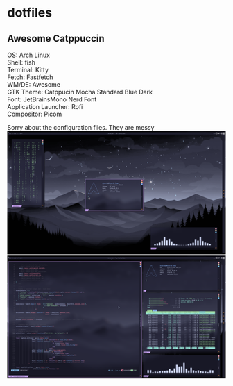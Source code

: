 # dotfiles
## Awesome Catppuccin
OS: Arch Linux  
Shell: fish  
Terminal: Kitty  
Fetch: Fastfetch  
WM/DE: Awesome  
GTK Theme: Catppucin Mocha Standard Blue Dark  
Font: JetBrainsMono Nerd Font  
Application Launcher: Rofi  
Compositor: Picom  
  
Sorry about the configuration files. They are messy  
![alt text](https://github.com/Minerik007/dotfiles/blob/master/Awesome%20Catppuccin/Pictures/Screenshots/2024-01-30-20%3A36%3A51.png?raw=true)
![alt text](https://github.com/Minerik007/dotfiles/blob/master/Awesome%20Catppuccin/Pictures/Screenshots/2024-01-30-20%3A44%3A24.png?raw=true)